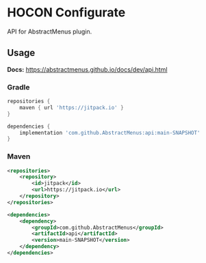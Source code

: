 # HOCON Configurate

API for AbstractMenus plugin.

## Usage

**Docs:** https://abstractmenus.github.io/docs/dev/api.html

### Gradle

```groovy
repositories {
    maven { url 'https://jitpack.io' }
}

dependencies {
    implementation 'com.github.AbstractMenus:api:main-SNAPSHOT'
}
```

### Maven

```xml
<repositories>
	<repository>
		<id>jitpack</id>
		<url>https://jitpack.io</url>
	</repository>
</repositories>

<dependencies>
	<dependency>
		<groupId>com.github.AbstractMenus</groupId>
		<artifactId>api</artifactId>
		<version>main-SNAPSHOT</version>
	</dependency>
</dependencies>
```